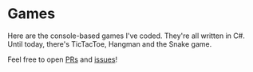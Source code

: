 # Games

Here are the console-based games I've coded. They're all written in C#.<br>
Until today, there's TicTacToe, Hangman and the Snake game.

Feel free to open [PRs](//github.com/bored-user/Games/pulls) and [issues](//github.com/bored-user/issues)!
